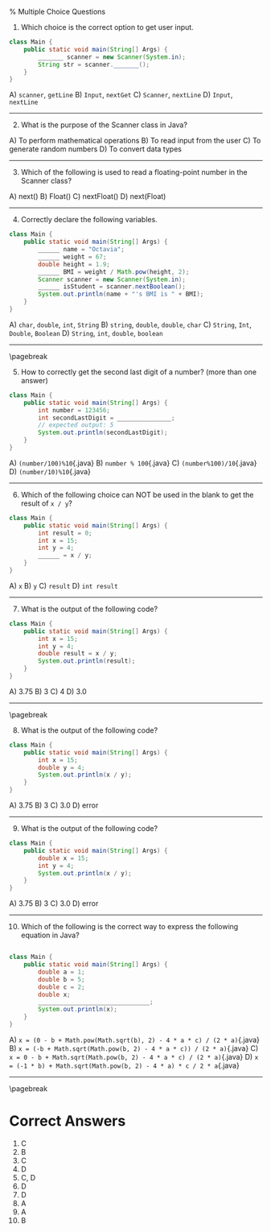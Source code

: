 % Multiple Choice Questions

1. Which choice is the correct option to get user input.

```java
class Main {
    public static void main(String[] Args) {
        _______ scanner = new Scanner(System.in);
        String str = scanner._______();
    }
}
```

A) `scanner`, `getLine`
B) `Input`, `nextGet`
C) `Scanner`, `nextLine`
D) `Input`, `nextLine`

---

2. What is the purpose of the Scanner class in Java?

A) To perform mathematical operations
B) To read input from the user
C) To generate random numbers
D) To convert data types

---

3. Which of the following is used to read a floating-point number in the Scanner class?

A) next()
B) Float()
C) nextFloat()
D) next(Float)

---

4. Correctly declare the following variables.

```java
class Main {
	public static void main(String[] Args) {
		______ name = "Octavia";
		______ weight = 67;
		double height = 1.9;
		______ BMI = weight / Math.pow(height, 2);
		Scanner scanner = new Scanner(System.in);
		______ isStudent = scanner.nextBoolean();
		System.out.println(name + "'s BMI is " + BMI);
	}
}
```

A) `char`, `double`, `int`, `String`
B) `string`, `double`, `double`, `char`
C) `String`, `Int`, `Double`, `Boolean`
D) `String`, `int`, `double`, `boolean`

---

\pagebreak

5. How to correctly get the second last digit of a number? (more than one answer)

```java
class Main {
	public static void main(String[] Args) {
		int number = 123456;
		int secondLastDigit = _______________;
		// expected output: 5
		System.out.println(secondLastDigit);
	}
}
```

A) `(number/100)%10`{.java}
B) `number % 100`{.java}
C) `(number%100)/10`{.java}
D) `(number/10)%10`{.java}

---

6. Which of the following choice can NOT be used in the blank to get the result of `x / y`?

```java
class Main {
	public static void main(String[] Args) {
		int result = 0;
		int x = 15;
		int y = 4;
		______ = x / y;
	}
}
```
A) `x`
B) `y`
C) `result`
D) `int result`

---

7. What is the output of the following code?

```java
class Main {
	public static void main(String[] Args) {
		int x = 15;
		int y = 4;
		double result = x / y;
		System.out.println(result);
	}
}
```

A) 3.75
B) 3
C) 4
D) 3.0

---

\pagebreak

8. What is the output of the following code?

```java
class Main {
	public static void main(String[] Args) {
		int x = 15;
		double y = 4;
		System.out.println(x / y);
	}
}
```

A) 3.75
B) 3
C) 3.0
D) error

---

9. What is the output of the following code?

```java
class Main {
	public static void main(String[] Args) {
		double x = 15;
		int y = 4;
		System.out.println(x / y);
	}
}
```

A) 3.75
B) 3
C) 3.0
D) error

---

10. Which of the following is the correct way to express the following equation in Java?

<math>\begin{align}
x_2 &= \frac{-b + \sqrt {b^2-4ac}}{2a}
\end{align}</math>

```java
class Main {
	public static void main(String[] Args) {
		double a = 1;
		double b = 5;
		double c = 2;
		double x;
		_______________________________;
		System.out.println(x);
	}
}
```

A) `x = (0 - b + Math.pow(Math.sqrt(b), 2) - 4 * a * c) / (2 * a)`{.java}
B) `x = (-b + Math.sqrt(Math.pow(b, 2) - 4 * a * c)) / (2 * a)`{.java}
C) `x = 0 - b + Math.sqrt(Math.pow(b, 2) - 4 * a * c) / (2 * a)`{.java}
D) `x = (-1 * b) + Math.sqrt(Math.pow(b, 2) - 4 * a) * c / 2 * a`{.java}

---

\pagebreak

# Correct Answers

1. C
2. B
3. C
4. D
5. C, D
6. D
7. D
8. A
9. A
10. B
